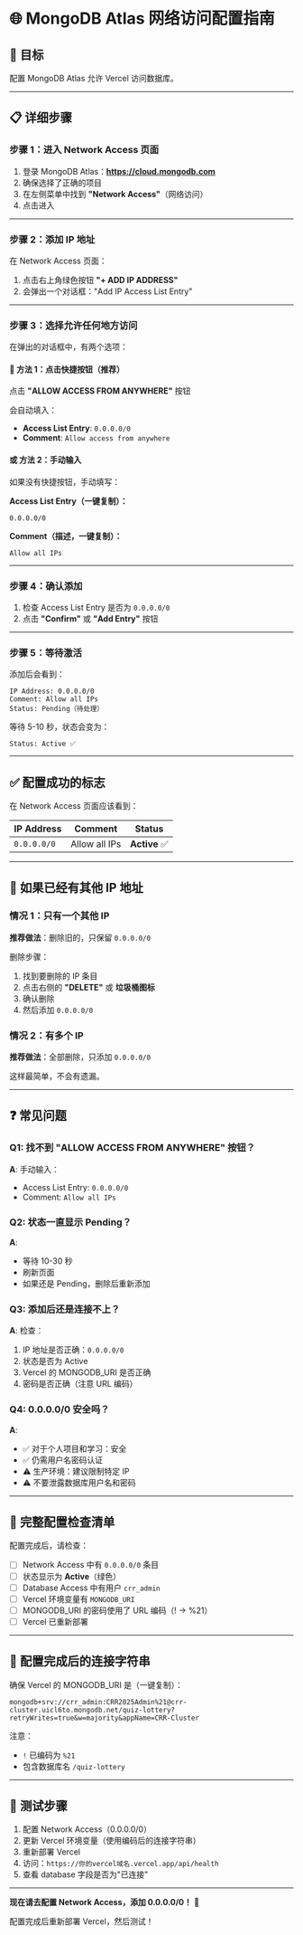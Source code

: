 # 🌐 MongoDB Atlas 网络访问配置指南

## 🎯 目标

配置 MongoDB Atlas 允许 Vercel 访问数据库。

---

## 📋 详细步骤

### 步骤 1：进入 Network Access 页面

1. 登录 MongoDB Atlas：**https://cloud.mongodb.com**
2. 确保选择了正确的项目
3. 在左侧菜单中找到 **"Network Access"**（网络访问）
4. 点击进入

---

### 步骤 2：添加 IP 地址

在 Network Access 页面：

1. 点击右上角绿色按钮 **"+ ADD IP ADDRESS"**
2. 会弹出一个对话框："Add IP Access List Entry"

---

### 步骤 3：选择允许任何地方访问

在弹出的对话框中，有两个选项：

#### 🎯 方法 1：点击快捷按钮（推荐）

点击 **"ALLOW ACCESS FROM ANYWHERE"** 按钮

会自动填入：
- **Access List Entry**: `0.0.0.0/0`
- **Comment**: `Allow access from anywhere`

#### 或 方法 2：手动输入

如果没有快捷按钮，手动填写：

**Access List Entry（一键复制）：**
```
0.0.0.0/0
```

**Comment（描述，一键复制）：**
```
Allow all IPs
```

---

### 步骤 4：确认添加

1. 检查 Access List Entry 是否为 `0.0.0.0/0`
2. 点击 **"Confirm"** 或 **"Add Entry"** 按钮

---

### 步骤 5：等待激活

添加后会看到：

```
IP Address: 0.0.0.0/0
Comment: Allow all IPs
Status: Pending（待处理）
```

等待 5-10 秒，状态会变为：

```
Status: Active ✅
```

---

## ✅ 配置成功的标志

在 Network Access 页面应该看到：

| IP Address | Comment | Status |
|------------|---------|--------|
| `0.0.0.0/0` | Allow all IPs | **Active** ✅ |

---

## 🔧 如果已经有其他 IP 地址

### 情况 1：只有一个其他 IP

**推荐做法**：删除旧的，只保留 `0.0.0.0/0`

删除步骤：
1. 找到要删除的 IP 条目
2. 点击右侧的 **"DELETE"** 或 **垃圾桶图标**
3. 确认删除
4. 然后添加 `0.0.0.0/0`

### 情况 2：有多个 IP

**推荐做法**：全部删除，只添加 `0.0.0.0/0`

这样最简单，不会有遗漏。

---

## ❓ 常见问题

### Q1: 找不到 "ALLOW ACCESS FROM ANYWHERE" 按钮？

**A**: 手动输入：
- Access List Entry: `0.0.0.0/0`
- Comment: `Allow all IPs`

### Q2: 状态一直显示 Pending？

**A**: 
- 等待 10-30 秒
- 刷新页面
- 如果还是 Pending，删除后重新添加

### Q3: 添加后还是连接不上？

**A**: 检查：
1. IP 地址是否正确：`0.0.0.0/0`
2. 状态是否为 Active
3. Vercel 的 MONGODB_URI 是否正确
4. 密码是否正确（注意 URL 编码）

### Q4: 0.0.0.0/0 安全吗？

**A**: 
- ✅ 对于个人项目和学习：安全
- ✅ 仍需用户名密码认证
- ⚠️ 生产环境：建议限制特定 IP
- ⚠️ 不要泄露数据库用户名和密码

---

## 🎯 完整配置检查清单

配置完成后，请检查：

- [ ] Network Access 中有 `0.0.0.0/0` 条目
- [ ] 状态显示为 **Active**（绿色）
- [ ] Database Access 中有用户 `crr_admin`
- [ ] Vercel 环境变量有 `MONGODB_URI`
- [ ] MONGODB_URI 的密码使用了 URL 编码（! → %21）
- [ ] Vercel 已重新部署

---

## 📝 配置完成后的连接字符串

确保 Vercel 的 MONGODB_URI 是（一键复制）：

```
mongodb+srv://crr_admin:CRR2025Admin%21@crr-cluster.uicl6to.mongodb.net/quiz-lottery?retryWrites=true&w=majority&appName=CRR-Cluster
```

注意：
- `!` 已编码为 `%21`
- 包含数据库名 `/quiz-lottery`

---

## 🧪 测试步骤

1. 配置 Network Access（0.0.0.0/0）
2. 更新 Vercel 环境变量（使用编码后的连接字符串）
3. 重新部署 Vercel
4. 访问：`https://你的vercel域名.vercel.app/api/health`
5. 查看 database 字段是否为"已连接"

---

**现在请去配置 Network Access，添加 0.0.0.0/0！** 🚀

配置完成后重新部署 Vercel，然后测试！

